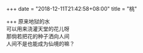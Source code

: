 +++
date = "2018-12-11T21:42:58+08:00"
title = "桃"

+++
原来地狱的水  
可以用来浇灌天堂的花儿呀  
那倘若把花的种子洒向人间  
人间不是也能成为仙境的嘛？  